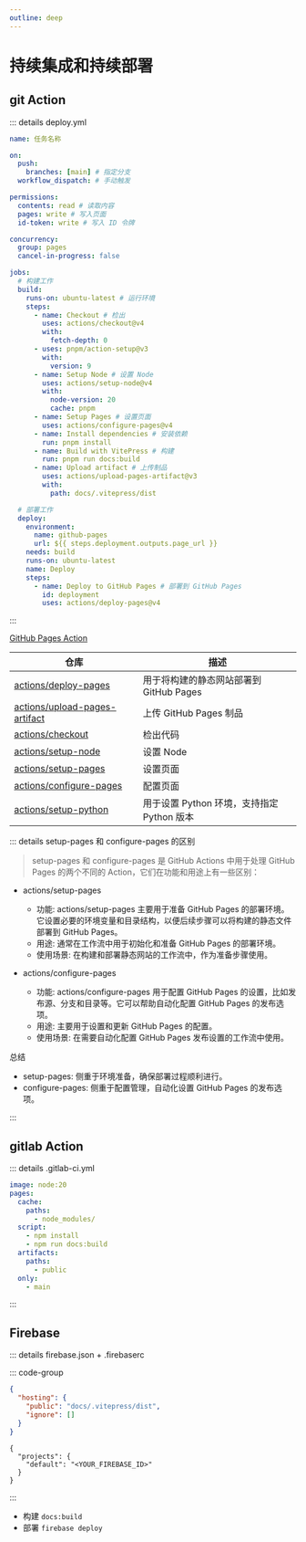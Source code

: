 ```yaml
---
outline: deep
---
```


# 持续集成和持续部署

## git Action

::: details deploy.yml

```yaml
name: 任务名称

on:
  push:
    branches: [main] # 指定分支
  workflow_dispatch: # 手动触发

permissions:
  contents: read # 读取内容 
  pages: write # 写入页面
  id-token: write # 写入 ID 令牌

concurrency:
  group: pages
  cancel-in-progress: false

jobs:
  # 构建工作
  build:
    runs-on: ubuntu-latest # 运行环境   
    steps:
      - name: Checkout # 检出
        uses: actions/checkout@v4
        with:
          fetch-depth: 0
      - uses: pnpm/action-setup@v3
        with:
          version: 9
      - name: Setup Node # 设置 Node
        uses: actions/setup-node@v4
        with:
          node-version: 20
          cache: pnpm
      - name: Setup Pages # 设置页面
        uses: actions/configure-pages@v4
      - name: Install dependencies # 安装依赖
        run: pnpm install
      - name: Build with VitePress # 构建
        run: pnpm run docs:build
      - name: Upload artifact # 上传制品
        uses: actions/upload-pages-artifact@v3
        with:
          path: docs/.vitepress/dist

  # 部署工作
  deploy:
    environment:
      name: github-pages
      url: ${{ steps.deployment.outputs.page_url }}
    needs: build
    runs-on: ubuntu-latest
    name: Deploy
    steps:
      - name: Deploy to GitHub Pages # 部署到 GitHub Pages
        id: deployment
        uses: actions/deploy-pages@v4

```

:::

[GitHub Pages Action](https://github.com/actions)

| 仓库 | 描述 |
| ---- | ---- |
| [actions/deploy-pages](https://github.com/actions/deploy-pages) | 用于将构建的静态网站部署到 GitHub Pages |
| [actions/upload-pages-artifact](https://github.com/actions/upload-pages-artifact) | 上传 GitHub Pages 制品 |
| [actions/checkout](https://github.com/actions/checkout) | 检出代码 |
| [actions/setup-node](https://github.com/actions/setup-node) | 设置 Node |
| [actions/setup-pages](https://github.com/actions/setup-pages) | 设置页面 |
| [actions/configure-pages](https://github.com/actions/configure-pages) | 配置页面 |
| [actions/setup-python](https://github.com/actions/setup-python) | 用于设置 Python 环境，支持指定 Python 版本 |

::: details setup-pages 和 configure-pages 的区别

> setup-pages 和 configure-pages 是 GitHub Actions 中用于处理 GitHub Pages 的两个不同的 Action，它们在功能和用途上有一些区别：

- actions/setup-pages
  - 功能: actions/setup-pages 主要用于准备 GitHub Pages 的部署环境。它设置必要的环境变量和目录结构，以便后续步骤可以将构建的静态文件部署到 GitHub Pages。
  - 用途: 通常在工作流中用于初始化和准备 GitHub Pages 的部署环境。
  - 使用场景: 在构建和部署静态网站的工作流中，作为准备步骤使用。

- actions/configure-pages
  - 功能: actions/configure-pages 用于配置 GitHub Pages 的设置，比如发布源、分支和目录等。它可以帮助自动化配置 GitHub Pages 的发布选项。
  - 用途: 主要用于设置和更新 GitHub Pages 的配置。
  - 使用场景: 在需要自动化配置 GitHub Pages 发布设置的工作流中使用。

总结

- setup-pages: 侧重于环境准备，确保部署过程顺利进行。
- configure-pages: 侧重于配置管理，自动化设置 GitHub Pages 的发布选项。

:::

## gitlab Action

::: details .gitlab-ci.yml

```yaml
image: node:20
pages:
  cache:
    paths:
      - node_modules/
  script:
    - npm install
    - npm run docs:build
  artifacts:
    paths:
      - public
  only:
    - main
```

:::

## Firebase

::: details firebase.json + .firebaserc

::: code-group

```json [firebase.json]
{
  "hosting": {
    "public": "docs/.vitepress/dist",
    "ignore": []
  }
}
```

``` [.firebaserc]
{
  "projects": {
    "default": "<YOUR_FIREBASE_ID>"
  }
}
```

:::

- 构建 `docs:build`
- 部署 `firebase deploy`
